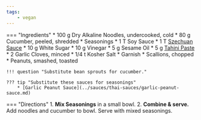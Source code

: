 ```yaml
---
tags:
    - vegan
---
```

=== "Ingredients"
    * 100 g Dry Alkaline Noodles, undercooked, cold
    * 80 g Cucumber, peeled, shredded
    * Seasonings
        * 1 T Soy Sauce
        * 1 T [Szechuan Sauce](../seasonings/infused-oils/szechuan-oil.md)
        * 10 g White Sugar
        * 10 g Vinegar
        * 5 g Sesame Oil
        * 5 g [Tahini Paste](../sauces/tahini-paste.md)
        * 2 Garlic Cloves, minced
        * 1/4 t Kosher Salt
    * Garnish
        * Scallions, chopped
        * Peanuts, smashed, toasted

    !!! question "Substitute bean sprouts for cucumber."

    ??? tip "Substitute these sauces for seasonings"
        * [Garlic Peanut Sauce](../sauces/thai-sauces/garlic-peanut-sauce.md)

=== "Directions"
    1. **Mix Seasonings** in a small bowl.
    2. **Combine & serve.** Add noodles and cucumber to bowl. Serve with mixed seasonings.

[^1]:
    Luo, Elaine. ["Szechuan Cold Noodles."](https://www.chinasichuanfood.com/szechuan-cold-noodles/) *China Sichuan Food.* 8 May 2018.
